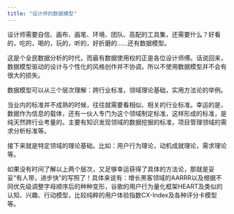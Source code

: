 ```yaml
---
title: "设计师的数据模型"
---
```




设计师需要自信、画布、画笔、环境、团队、高配的工具集，还需要什么？好看的，吃的，喝的，玩的，听的，好折磨的……还有数据模型。

这是个全民数据分析的时代，而最有数据使用权的正是各位设计师傅。话说回来，数据模型驱动的设计与个性化的风格创作并不协调，所以不使用数据模型并不会有很大的损失。

数据模型可以从三个层次理解：跨行业标准，领域理论基础，实用方法论的举例。

当业内的标准并不成熟的时候，往往就需要看相似、相关的行业标准。幸运的是，数据作为信息的载体，还有一伙人专门为这个领域制定标准，这样形成的标准，是纯天然跨行业考量的。主要有知识发现领域的数据挖掘的标准，项目管理领域的需求分析标准等。

接下来就是特定领域的理论基础。比如：用户行为理论，动机成就理论，需求理论等。

如果没有时间了解以上两个层次，又足够幸运获得了具体的方法论，那就是妥妥“有人带，进步快”的写照了！具体来说有：增长黑客领域的AARRR以及根据不同优先级调整字母顺序后的种种变形，谷歌的用户行为量化框架HEART及类似的认知、兴趣、行动模型，比较纯粹的用户体验指数CX-Index及各种评分卡模型等。
